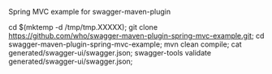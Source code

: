 Spring MVC example for swagger-maven-plugin

cd $(mktemp -d /tmp/tmp.XXXXX);
git clone https://github.com/who/swagger-maven-plugin-spring-mvc-example.git;
cd swagger-maven-plugin-spring-mvc-example;
mvn clean compile; 
cat generated/swagger-ui/swagger.json;
swagger-tools validate generated/swagger-ui/swagger.json;




